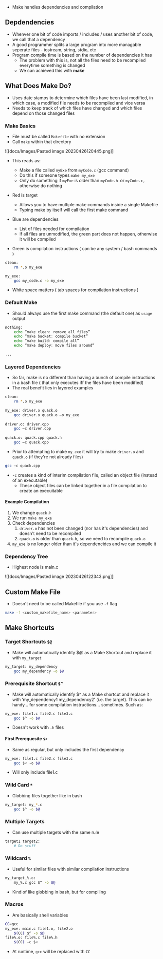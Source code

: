 - Make handles dependencies and compilation

## Depdendencies
- Whenver one bit of code imports / includes / uses another bit of code, we call that a dependency
- A good programmer splits a large program into more managable seperate files - iostream, string, stdio, etc
- Program compile time is based on the number of dependencies it has
	- The problem with this is, not all the files need to be recompiled everytime something is changed
	- We can achieved this with **make**

## What Does Make Do?
- Uses date stamps to determine which files have been last modified, in which case, a modified file needs to be recompiled and vice versa
- Needs to keep track of which files have changed and which files depend on those changed files

### Make Basics
- File must be called `Makefile` with no extension
- Call `make` within that directory

![[docs/Images/Pasted image 20230426120445.png]]

- This reads as:
	- Make a file called `myExe` from `myCode.c` (gcc command)
	- Do this if someone types `make my_exe`
	- Only do something if `myExe` is older than `myCode.h `or `myCode.c,` otherwise do nothing

- Red is target
	- Allows you to have multiple make commands inside a single Makefile
	- Typing make by itself will call the first make command
- Blue are dependencies
	- List of files needed for compilation
	- If all files are unmodified, the green part does not happen, otherwise it will be compiled
- Green is compilation instructions ( can be any system / bash commands )

```bash
clean:
	rm *.o my_exe

my_exe:
	gcc my_code.c -o my_exe
```

- White space matters ( tab spaces for compilation instructions )

### Default Make
- Should always use the first make command (the default one) as `usage` output

```bash
nothing:
	echo “make clean: remove all files” 
	echo “make bucket: compile bucket” 
	echo “make build: compile all” 
	echo “make deploy: move files around”

...
```

### Layered Dependencies
- So far, make is no different than having a bunch of compile instructions in a bash file ( that only executes iff the files have been modified)
- The real benefit lies in layered examples

```bash
clean: 
	rm *.o my_exe 
	
my_exe: driver.o quack.o 
	gcc driver.o quack.o –o my_exe 
	
driver.o: driver.cpp 
	gcc –c driver.cpp 
	
quack.o: quack.cpp quack.h 
	gcc –c quack.cpp

```

- Prior to attempting to make `my_exe` it will try to make `driver.o` and `quack.o` (if they're not already files)

```bash
gcc –c quack.cpp
```

- `-c` creates a kind of interim compilation file, called an object file (instead of an executable)
	- These object files can be linked together in a file compilation to create an execuitable

#### Example Compilation
1. We change `quack.h`
2. We run `make my_exe`
3. Check dependencies
	1. `driver.o` has not been changed (nor has it's dependencies) and doesn't need to be recompiled
	2. `quack.o` is older than `quack.h`, so we need to recompile `quack.o`
4. `my_exe` is no longer older than it's dependencides and we can compile it

### Dependency Tree
- Highest node is main.c

![[docs/Images/Pasted image 20230426122343.png]]

## Custom Make File
- Doesn't need to be called Makefile if you use `-f` flag

```bash
make -f <custom_makefile_name> <parameter>
```


## Make Shortcuts

### Target Shortcuts `$@`
- Make will automatically identify $@ as a Make Shortcut and replace it with `my_target`

```bash
my_target: my_dependency 
	gcc my_dependency -o $@
```


### Prerequisite Shortcut `$^`
- Make will automatically identify $^ as a Make shortcut and replace it with ‘my_dependency1 my_dependency2’ (i.e. the target). This can be handy… for some compilation instructions… sometimes. Such as:

```bash
my_exe: file1.c file2.c file3.c 
	gcc $^ -o $@
```

- Doesn't work with `.h` files

#### First Prerequesite `$<`
- Same as regular, but only includes the first dependency

```bash
my_exe: file1.c file2.c file3.c 
	gcc $< -o $@
```

- Will only include file1.c


### Wild Card `*`
- Globbing files together like in bash

```bash
my_target: my_*.c 
	gcc $^ -o $@
```

### Multiple Targets
- Can use multiple targets with the same rule

```bash
target1 target2: 
	# Do stuff
```

### Wildcard `%`
- Useful for similar files with similar compilation instructions

```bash
my_target_%.o: 
	my_%.c gcc $^ -o $@
```

- Kind of like globbing in bash, but for compiling

### Macros
- Are basically shell variables

```bash
CC=gcc 
my_exe: main.c file1.o, file2.o 
	$(CC) $^ -o $@ 
file%.o: file%.c file%.h 
	$(CC) –c $<
```

- At runtime, `gcc` will be replaced with `CC`